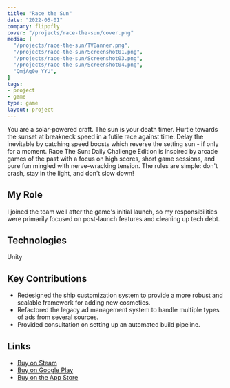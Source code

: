 ```yaml
---
title: "Race the Sun"
date: "2022-05-01"
company: flippfly
cover: "/projects/race-the-sun/cover.png"
media: [
  "/projects/race-the-sun/TVBanner.png",
  "/projects/race-the-sun/Screenshot01.png",
  "/projects/race-the-sun/Screenshot03.png",
  "/projects/race-the-sun/Screenshot04.png",
  "QmjAg0e_YYU",
]
tags:
- project
- game
type: game
layout: project
---
```


You are a solar-powered craft. The sun is your death timer. Hurtle towards the sunset at breakneck speed in a futile race against time. Delay the inevitable by catching speed boosts which reverse the setting sun - if only for a moment. Race The Sun: Daily Challenge Edition is inspired by arcade games of the past with a focus on high scores, short game sessions, and pure fun mingled with nerve-wracking tension. The rules are simple: don't crash, stay in the light, and don't slow down!

## My Role
I joined the team well after the game's initial launch, so my responsibilities were primarily focused on post-launch features and cleaning up tech debt.

## Technologies
Unity

## Key Contributions
* Redesigned the ship customization system to provide a more robust and  scalable framework for adding new cosmetics.
* Refactored the legacy ad management system to handle multiple types of ads from several sources.
* Provided consultation on setting up an automated build pipeline.

## Links
* [Buy on Steam](https://store.steampowered.com/app/253030/Race_The_Sun/)
* [Buy on Google Play](https://play.google.com/store/apps/details?id=com.flippfly.racethesun)
* [Buy on the App Store](https://apps.apple.com/us/app/race-the-sun-challenge-edition/id1454414817)